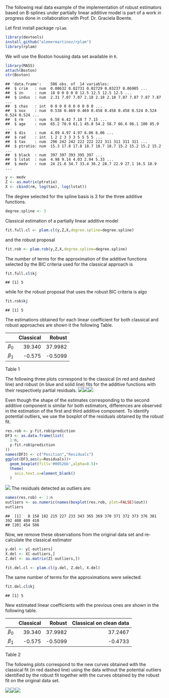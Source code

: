 The following real data example of the implementation of robust
estimators based on B-splines under partially linear additive model is
part of a work in progress done in collaboration with Prof. Dr. Graciela
Boente.

Let first install package <code>rplam</code>.

``` r
library(devtools)
install_github("alemermartinez/rplam")
library(rplam)
```

We will use the Boston housing data set available in <code>R</code>.

``` r
library(MASS)
attach(Boston)
str(Boston)
```

    ## 'data.frame':    506 obs. of  14 variables:
    ##  $ crim   : num  0.00632 0.02731 0.02729 0.03237 0.06905 ...
    ##  $ zn     : num  18 0 0 0 0 0 12.5 12.5 12.5 12.5 ...
    ##  $ indus  : num  2.31 7.07 7.07 2.18 2.18 2.18 7.87 7.87 7.87 7.87 ...
    ##  $ chas   : int  0 0 0 0 0 0 0 0 0 0 ...
    ##  $ nox    : num  0.538 0.469 0.469 0.458 0.458 0.458 0.524 0.524 0.524 0.524 ...
    ##  $ rm     : num  6.58 6.42 7.18 7 7.15 ...
    ##  $ age    : num  65.2 78.9 61.1 45.8 54.2 58.7 66.6 96.1 100 85.9 ...
    ##  $ dis    : num  4.09 4.97 4.97 6.06 6.06 ...
    ##  $ rad    : int  1 2 2 3 3 3 5 5 5 5 ...
    ##  $ tax    : num  296 242 242 222 222 222 311 311 311 311 ...
    ##  $ ptratio: num  15.3 17.8 17.8 18.7 18.7 18.7 15.2 15.2 15.2 15.2 ...
    ##  $ black  : num  397 397 393 395 397 ...
    ##  $ lstat  : num  4.98 9.14 4.03 2.94 5.33 ...
    ##  $ medv   : num  24 21.6 34.7 33.4 36.2 28.7 22.9 27.1 16.5 18.9 ...

``` r
y <- medv
Z <- as.matrix(ptratio)
X <- cbind(rm, log(tax), log(lstat))
```

The degree selected for the spline basis is 3 for the three additive
functions.

``` r
degree.spline <- 3
```

Classical estimation of a partially linear additive model

``` r
fit.full.cl <- plam.cl(y,Z,X,degree.spline=degree.spline)
```

and the robust proposal

``` r
fit.rob <- plam.rob(y,Z,X,degree.spline=degree.spline)
```

The number of terms for the approximation of the additive functions
selected by the BIC criteria used for the classical approach is

``` r
fit.full.cl$kj
```

    ## [1] 5

while for the robust proposal that uses the robust BIC criteria is algo

``` r
fit.rob$kj
```

    ## [1] 5

The estimations obtained for each linear coefficient for both classical
and robust approaches are shown it the following Table.

|                 | Classical |  Robust |
|:----------------|----------:|--------:|
| *β*<sub>0</sub> |    39.340 | 37.9982 |
| *β*<sub>1</sub> |    -0.575 | -0.5099 |

Table 1

The following three plots correspond to the classical (in red and dashed
line) and robust (in blue and solid line) fits for the additive
functions with their respectively partial residuals.
![](README_files/figure-markdown_github/ggplot1-1.png)![](README_files/figure-markdown_github/ggplot1-2.png)![](README_files/figure-markdown_github/ggplot1-3.png)

Even though the shape of the estimates corresponding to the second
additive component is similar for both estimators, differences are
observed in the estimation of the first and third additive component. To
identify potential outliers, we use the boxplot of the residuals
obtained by the robust fit.

``` r
res.rob <- y-fit.rob$prediction
DF3 <- as.data.frame(list(
  1:n,
  y-fit.rob$prediction
))
names(DF3) <- c("Position","Residuals")
ggplot(DF3,aes(y=Residuals))+
  geom_boxplot(fill='#0052bb',alpha=0.5)+
  theme(
    axis.text.x=element_blank()
  )
```

![](README_files/figure-markdown_github/residuals1-1.png) The residuals
detected as outliers are:

``` r
names(res.rob) <- 1:n
outliers <- as.numeric(names(boxplot(res.rob, plot=FALSE)$out))
outliers
```

    ##  [1]   8 158 182 215 227 233 343 365 369 370 371 372 373 376 381 392 408 409 410
    ## [20] 454 506

Now, we remove these observations from the original data set and
re-calculate the classical estimator

``` r
y.del <- y[-outliers]
X.del <- X[-outliers,]
Z.del <- as.matrix(Z[-outliers,])

fit.del.cl <- plam.cl(y.del, Z.del, X.del)
```

The same number of terms for the approximations were selected:

``` r
fit.del.cl$kj
```

    ## [1] 5

New estimated linear coefficients with the previous ones are shown in
the following table.

|                 | Classical |  Robust | Classical on clean data |
|:----------------|----------:|--------:|------------------------:|
| *β*<sub>0</sub> |    39.340 | 37.9982 |                 37.2467 |
| *β*<sub>1</sub> |    -0.575 | -0.5099 |                 -0.4733 |

Table 2

The following plots correspond to the new curves obtained with the
classical fit (in red dashed line) using the data without the potential
outliers identified by the robust fit together with the curves obtained
by the robust fit on the original data set.

![](README_files/figure-markdown_github/ggplot-final-1.png)![](README_files/figure-markdown_github/ggplot-final-2.png)![](README_files/figure-markdown_github/ggplot-final-3.png)
